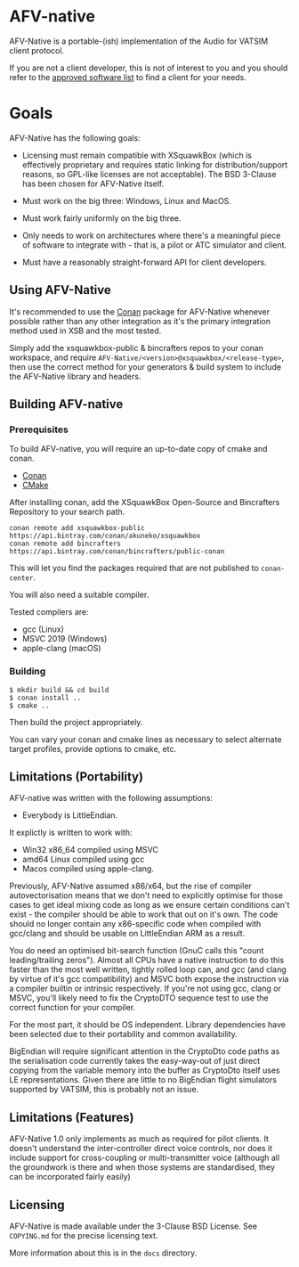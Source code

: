 # AFV-native

AFV-Native is a portable-(ish) implementation of the Audio for VATSIM client
protocol.

If you are not a client developer, this is not of interest to you and you should
refer to the 
[approved software list](https://www.vatsim.net/documents/approved-software) to
find a client for your needs.


# Goals

AFV-Native has the following goals:

* Licensing must remain compatible with XSquawkBox (which is effectively
  proprietary and requires static linking for distribution/support reasons, so 
  GPL-like licenses are not acceptable).  The BSD 3-Clause has been chosen for 
  AFV-Native itself.

* Must work on the big three: Windows, Linux and MacOS.

* Must work fairly uniformly on the big three.

* Only needs to work on architectures where there's a meaningful piece of 
  software to integrate with - that is, a pilot or ATC simulator and client.

* Must have a reasonably straight-forward API for client developers.

## Using AFV-Native

It's recommended to use the [Conan](https://conan.io) package for AFV-Native 
whenever possible rather than any other integration as it's the primary 
integration method used in XSB and the most tested.

Simply add the xsquawkbox-public & bincrafters repos to your conan workspace, 
and require `AFV-Native/<version>@xsquawkbox/<release-type>`, then use the 
correct method for your generators & build system to include the AFV-Native 
library and headers.
 
## Building AFV-native

### Prerequisites

To build AFV-native, you will require an up-to-date copy of cmake and conan.
* [Conan](https://conan.io)
* [CMake](https://cmake.org)

After installing conan, add the XSquawkBox Open-Source and Bincrafters 
Repository to your search path.
```shell script
conan remote add xsquawkbox-public https://api.bintray.com/conan/akuneko/xsquawkbox
conan remote add bincrafters https://api.bintray.com/conan/bincrafters/public-conan
```

This will let you find the packages required that are not published to 
`conan-center`.

You will also need a suitable compiler.

Tested compilers are:
* gcc (Linux)
* MSVC 2019 (Windows)
* apple-clang (macOS)

### Building

```shell script
$ mkdir build && cd build
$ conan install ..
$ cmake ..
```

Then build the project appropriately.

You can vary your conan and cmake lines as necessary to select alternate target 
profiles, provide options to cmake, etc.

## Limitations (Portability)

AFV-native was written with the following assumptions:
* Everybody is LittleEndian.

It explictly is written to work with:
* Win32 x86_64 compiled using MSVC
* amd64 Linux compiled using gcc
* Macos compiled using apple-clang.

Previously, AFV-Native assumed x86/x64, but the rise of compiler
autovectorisation means that we don't need to explicitly optimise for those 
cases to get ideal mixing code as long as we ensure certain conditions can't 
exist - the compiler should be able to work that out on it's own.  The code 
should no longer contain any x86-specific code when compiled with gcc/clang and
should be usable on LittleEndian ARM as a result.

You do need an optimised bit-search function (GnuC calls this "count
leading/trailing zeros").  Almost all CPUs have a native instruction to do this
faster than the most well written, tightly rolled loop can, and gcc (and clang
by virtue of it's gcc compatibility) and MSVC both expose the instruction via a
compiler builtin or intrinsic respectively.  If you're not using gcc, clang or
MSVC, you'll likely need to fix the CryptoDTO sequence test to use the correct
function for your compiler.

For the most part, it should be OS independent.  Library dependencies have been
selected due to their portability and common availability.

BigEndian will require significant attention in the CryptoDto code paths as the
serialisation code currently takes the easy-way-out of just direct copying from
the variable memory into the buffer as CryptoDto itself uses LE representations.
Given there are little to no BigEndian flight simulators supported by VATSIM, 
this is probably not an issue.

## Limitations (Features)

AFV-Native 1.0 only implements as much as required for pilot clients.  It 
doesn't understand the inter-controller direct voice controls, nor does it
include support for cross-coupling or multi-transmitter voice (although all the
groundwork is there and when those systems are standardised, they can be
incorporated fairly easily) 

## Licensing

AFV-Native is made available under the 3-Clause BSD License.  See `COPYING.md`
for the precise licensing text.

More information about this is in the `docs` directory.